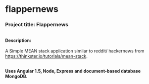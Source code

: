 # flappernews

  
### Project title:  Flappernews

<br><b>Description: </br></b>
<br> A Simple MEAN stack application similar to reddit/ hackernews from https://thinkster.io/tutorials/mean-stack. </br>

<br><b>Uses Angular 1.5, Node, Express and document-based database MongoDB. </br></b>
 
